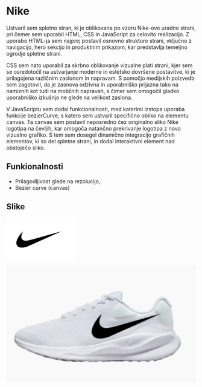 
# Nike

Ustvaril sem spletno stran, ki je oblikovana po vzoru Nike-ove uradne strani, pri čemer sem uporabil HTML, CSS in JavaScript za celovito realizacijo. Z uporabo HTML-ja sem najprej postavil osnovno strukturo strani, vključno z navigacijo, hero sekcijo in produktnim prikazom, kar predstavlja temeljno ogrodje spletne strani.

CSS sem nato uporabil za skrbno oblikovanje vizualne plati strani, kjer sem se osredotočil na ustvarjanje moderne in estetsko dovršene postavitve, ki je prilagojena različnim zaslonom in napravam. S pomočjo medijskih poizvedb sem zagotovil, da je zasnova odzivna in uporabniško prijazna tako na namiznih kot tudi na mobilnih napravah, s čimer sem omogočil gladko uporabniško izkušnjo ne glede na velikost zaslona.

V JavaScriptu sem dodal funkcionalnosti, med katerimi izstopa uporaba funkcije bezierCurve, s katero sem ustvaril specifično obliko na elementu canvas. Ta canvas sem postavil neposredno čez originalno sliko Nike logotipa na čevljih, kar omogoča natančno prekrivanje logotipa z novo vizualno grafiko. S tem sem dosegel dinamično integracijo grafičnih elementov, ki so del spletne strani, in dodal interaktivni element nad obstoječo sliko.

## Funkionalnosti
- Prilagodljivost glede na rezolucijo,
- Bezier curve (canvas)


## Slike

![App Screenshot](img/ss1.png)

![App Screenshot](img/ss2.png)

